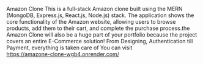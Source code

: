 Amazon Clone
This is a full-stack Amazon clone built using the MERN (MongoDB, Express.js, React.js, Node.js) stack. The application shows the core functionality of the Amazon website, allowing users to browse products, add them to their cart, and complete the purchase process.the Amazon Clone will also be a huge part of your portfolio because the project covers an entire E-Commerce solution! From Designing, Authentication till Payment, everything is taken care of 
You can visit         
https://amazone-clone-wgb4.onrender.com/ 
